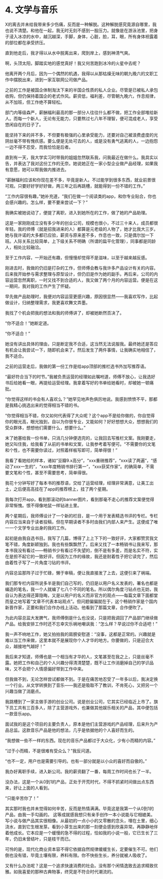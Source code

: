 # 4. 文学与音乐

X的离去并未给我带来多少伤痛，反而是一种解脱。这种解脱感究竟源自哪里，我也说不清楚。和他在一起，我无时无刻不感到一股压力。就像是在游泳池里，把身子浸入冰凉的水中，越沉越深，手脚，身体，心脏，脸，耳，眼，所有身体袒露着的部位都在承受挤压。

直到他走后，我才得以从水中脱离出来，爬到岸上，感到神清气爽。

啊，头顶太阳，脚踏实地的感觉真好！我又何苦跑到冰冷的火星中去呢？

他离开两个月后，因为一个偶然的机遇，我得以从那枯燥无味的朝九晚六的文职工作中摆脱出来，进到一家互联网公司做产品。

之前的工作是被国企体制淘汰下来的半国企性质的私人企业。尽管是已被私人承包收购，但仍保持着国企的老式作风。薪资低，福利差，尽管朝九晚六，作息规律，从不加班，但工作绝不算轻松。

部门内等级森严，薪酬福利最高的那一部分人往往什么都不做，把工作全部堆给新人。而每一个新人，无论有无能力，只要熬过七八年不理智，便可混成老人，享受悠闲自在的日子了。

能坚持下来的并不多，不但要有极强的心里承受能力，还要对自己被浪费虚度的光阴丝毫不带有愧疚感。要么便是无处可去的人，或是没有勇气逃离的人，一边抱怨一边不得不忍受，而我恰恰是后者。

直到有一天，我大学实习时带我的姐姐忽然联系我，问我最近在做什么。我具实以告，并表达了我对这份工作的无奈。她说她正在一家小型企业做产品经理，如果我有意愿，她可以帮我做内推进去。

“薪酬福利应该和你现在差不多，毕竟是新人。不过能学到很多东西，就业前景很可观。只要好好学好好做，两三年之后再跳槽，就能得到一份不错的工作。”

“工作内容很有趣，”她补充道，“我们在做一个阅读类的app，和你专业贴合，你也会感兴趣的。怎么样，要不要来尝试一下？”

我确实被她说动了，便提了离职，进入到她所在的工作，做了她的产品助理。

这是一家刚刚成立没有多少年的创业公司，规模也很小，不过三十来人，成员都很年轻。我的师傅（就是招我进来的人）都算是元老级的人物了，她才比我大三岁。 她与我许诺的大多都已应验，薪资与原来差不多，作息也一致，只是偶尔加一下班。人际关系比较简单，上下级关系不明确（所谓的扁平化管理），同事都是同龄人，相处比较融洽。

至于工作内容，一开始还有趣，但慢慢却觉得不是滋味，以至于越来越反感。

刚进去时，我做的仍旧是打杂的工作，但师傅会教与我许多产品设计有关的内容。后来我开始参与需求整理与原型设计，但仍旧是作为她的副手。再后来，公司的内容运营忽然离职，一时又找不到合适的人，我又做了两个月的内容运营。便是在这一期间，我对我的工作产生了怀疑。

早先做产品助理时，我便对内容运营更感兴趣，原因很显然——我喜欢写作，比起做设计，归纳整理需求，我更喜欢舞文弄墨。

我找了个机会把我的想法和我的师傅讲了，却被她断然否决了。

“你不适合！”她断定道。

“你不适合！”

她没有讲出具体的理由，只是断定我不合适，这当然无法说服我。最终她还是答应有机会让我尝试一下，随即机会来了。然后发生了两件事情，让我确实地相信了，我不适合。

之前的运营走后，我做的第一份工作是给app顶部的推栏选书外加写推荐语。

“最好符合当下的时节。”我被负责运营的经理如此嘱咐道，师傅不放心，让我选好书后给她看一眼，再提给运营经理。我拿着写好的书单给她看时，却被她一顿痛批。

“你觉得这样的书会有人喜欢么？”她罕见地声色俱厉地说。我感到愤愤不平，那都是我精心挑选出来的觉得相当不错的书。

“你觉得相当不错，你又如何代表得了大众呢？这个app不是给你做的，你自觉得你的眼光高，眼光独到，自以为你很专业，又能如何？好好想想大众，想想我们的受众群体，想想他们需要什么，想要什么。”

末了她塞给我一份书单，只消几分钟便选完的，让我回去写推栏文案。我刚要走，她又叫住我，给我看了从前的书单和文案，让我参考着写便可。“不需要你的文笔和个性，也不需要你读过，对照着样板写即可，简单得很！”

我看了看她给的样本，诸如“豆瓣9.x高分”，“xxx重磅推荐”，“xxx读了两遍”，“感动了xxx一生的”，“xxx年度畅销书排行第一”，“xxx获奖作家”。的确简单，不需要文笔和个性，甚至不需要思考，简单得很。

我花十分钟写好了每本书的推荐语，交给了运营经理，经理非常满意，让美工出土，之后便高高挂在了app的推荐榜上，挂了两个星期。

我每次打开app，看到那滚动的banner图片，看到那毫不走心的推荐文案便觉得非常惭愧。恨不得像地鼠一样钻进土里。

两个星期后，我师傅设计了一个新的栏目，是一个用于发表精选书评的专栏。专栏内容应当来自于读者投稿，但在早期读者不多时由我们内部人来产生。这便成了唯一一个文学专业出身的我的工作。

起初是由我自选书目。我写了几篇，博得了上上下下的一致好评，大家都赞赏我文笔不错，角度新颖独到。我也有些飘飘然了。后来又找了一本畅销书让我来写，那本书我没有看过——畅销书少有看过不失望的，倒不是有多差，而是名实不符，实在是担不起它的一致好评。但因为工作的缘故，我还是耐着性子把它读完了，然后由着性子写了一片角度刁钻的书评。

内容总监那阵子过于忙碌，懒于审稿，便让我直接发了上去，这便引来了祸端。

我们那专栏内容所说多半是我们自己写的，仍旧是以用户名义发表的，署名也都是编造的笔名，我一个人就编了七八个不同的笔名。所以偶尔角度刁钻点也无妨，我自认为表达得还算隐晦，又是以用户的名义而非官方的观点——每篇文章下面都堂而皇之地写着“文章不代表本站观点”。但问题偏偏就在于，这个畅销作家是个国内新晋作家，正要和我们合作办线上活动。他看到了那篇文章，合作便吹了。

为此内容总监大发脾气，我师傅倒是什么也没说，只是把我调回了产品部门继续做产品。给我安排工作时还不忘幸灾乐祸地嘲讽我：“怎么样？早说过你不合适吧！”

我一声不响地工作，她又拍拍我的肩膀安慰道：“没事，这都是正常的。兴趣就是难以当工作来做，这里本就不是展现你个人才华的地方。你要做的，只是迎合大众，越接地气越好！”

我后来才知道，师傅也是一个相当有才华的人，文笔甚至在我之上，只是丝毫不露。她把工作和自己的个人兴趣分得清清楚楚，既不让工作消磨掉自己的学识品味，又不会把个人情感偏好带到工作中来。

但我做不到，无论怎样尝试都做不到。于是在痛苦地忍受了一年多以后，我决定换一个行业。从文学转换到了音乐——我还是吸取不了教训，不肯死心，又把另一个兴趣当做了消磨点。

我跳槽到了一家主做手游的创业公司。说是创业公司，它其实已经临近上市了。旗下员工共有三百多人，除了主营游戏外，也兼做其他娱乐相关的产品，其中便包括一款音乐app。

面试我的是这个项目的主要负责人，原本是他们主营游戏的产品经理，后来升为产品总监。这款音乐产品是他的想法，几乎是依据他的个人喜好而生的。

“我想做一些不一样的东西。现在的音乐产品都过于大众化，少有小而精的内容。”

“过于小而精，不是很难有受众么？”我反问道。

“也不一定，用户也是需要引导的。也有一部分就是以小众的喜好而自傲的。”

我办好离职手续，进入新公司。我的薪资翻了一番，每周工作时间也长了一半。

没办法，这是一个从0到1的产品，正处于开荒时代，不得不抓紧时间做出点东西来，好让上面的人看到。

“只能辛苦你了！”

其实那时我也并未觉得如何辛苦，反而是热情满满。毕竟这是我第一个从0到1的产品，由我一手勾画的。 这等成就感我想只有亲手创作一本小说能与它相媲美。写小说与做产品其实很相像。从最初的一点小小的又零散的念头，埋在土里，细心浇水，直到它生根发芽。看到小芽生出来的那一刻便会感到欣喜异常。再静静地伴着他成长。它本应是一个缓慢的急不得的过程，恰如我的小说一般，它已生长了三年，仍旧未曾结叶，只是枝干而已。

可怜的是，现代化商业资本容不得它依据自然规律缓缓生长，定要催生不可。他们倒也没有错，毕竟土壤有限，养料有限。你不快些生长，养分就被人吸收了。

又有什么办法呢？这是一个追求快速消费的社会。没有那个闲情逸致去追求精致优雅。如我喜爱的那种古典物事，终究是不符合时代潮流的。